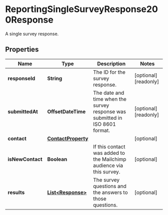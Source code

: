 

# ReportingSingleSurveyResponse200Response

A single survey response.

## Properties

| Name | Type | Description | Notes |
|------------ | ------------- | ------------- | -------------|
|**responseId** | **String** | The ID for the survey response. |  [optional] [readonly] |
|**submittedAt** | **OffsetDateTime** | The date and time when the survey response was submitted in ISO 8601 format. |  [optional] [readonly] |
|**contact** | [**ContactProperty**](ContactProperty.md) |  |  [optional] |
|**isNewContact** | **Boolean** | If this contact was added to the Mailchimp audience via this survey. |  [optional] |
|**results** | [**List&lt;Response&gt;**](Response.md) | The survey questions and the answers to those questions. |  [optional] |



